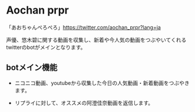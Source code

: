# Aochan prpr

「あおちゃんぺろぺろ」https://twitter.com/aochan_prpr?lang=ja

声優、悠木碧に関する動画を収集し、新着や今人気の動画をつぶやいてくれるtwitterのbotがメインとなります。 

## botメイン機能

- ニコニコ動画、youtubeから収集した今日の人気動画・新着動画をつぶやきます。

- リプライに対して、オススメの阿澄佳奈動画を返信します。
